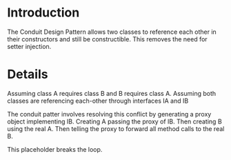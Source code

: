 # Introduction #

The Conduit Design Pattern allows two classes to reference each other in their constructors and still be constructible. This removes the need for setter injection.

# Details #

Assuming class A requires class B and B requires class A.
Assuming both classes are referencing each-other through interfaces IA and IB

The conduit patter involves resolving this conflict by generating a proxy object implementing IB. Creating A passing the proxy of IB. Then creating B using the real A. Then telling the proxy to forward all method calls to the real B.

This placeholder breaks the loop.